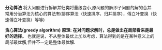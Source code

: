 
**分治算法**
	将大问题进行拆解并归类将量级变小,原问题的解即子问题的解的合并.
	常用分治算法为核心的算法有(排序算法（快速排序，归并排序），傅立叶变换（快速傅立叶变换）等等)
	


**贪心算法(greedy algorithm)**
	**原理:** **在对问题求解时，总是做出在局部看来是最好的选择**。 也就是说，不从整体最优上加以考虑，算法得到的是在某种意义上的局部最优解,但并不一定是整体最优解.












